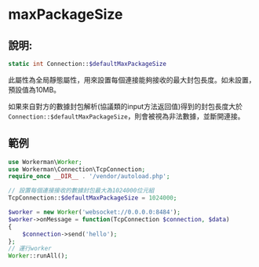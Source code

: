 # maxPackageSize

## 說明:
```php
static int Connection::$defaultMaxPackageSize
```

此屬性為全局靜態屬性，用來設置每個連接能夠接收的最大封包長度。如未設置，預設值為10MB。

如果來自對方的數據封包解析(協議類的input方法返回值)得到的封包長度大於```Connection::$defaultMaxPackageSize```，則會被視為非法數據，並斷開連接。

## 範例

```php
use Workerman\Worker;
use Workerman\Connection\TcpConnection;
require_once __DIR__ . '/vendor/autoload.php';

// 設置每個連接接收的數據封包最大為1024000位元組
TcpConnection::$defaultMaxPackageSize = 1024000;

$worker = new Worker('websocket://0.0.0.0:8484');
$worker->onMessage = function(TcpConnection $connection, $data)
{
    $connection->send('hello');
};
// 運行worker
Worker::runAll();
```
